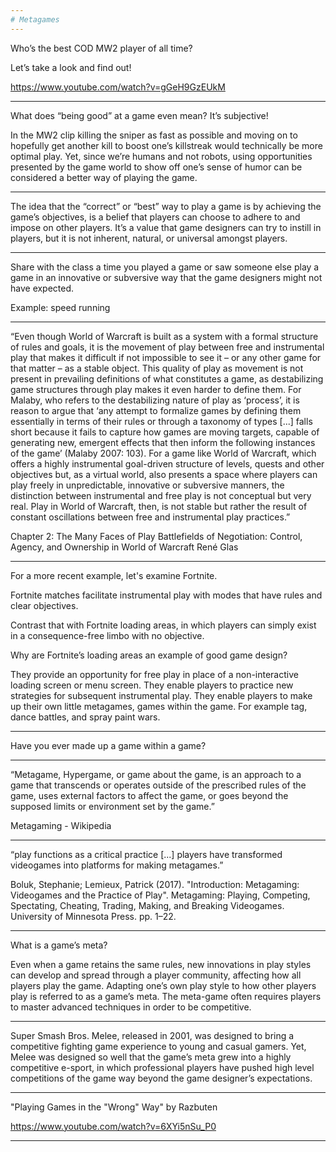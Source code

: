 ```yaml
---
# Metagames
---
```


Who’s the best COD MW2 player of all time?

Let’s take a look and find out!

<https://www.youtube.com/watch?v=gGeH9GzEUkM>

---

What does “being good” at a game even mean? It’s subjective!

In the MW2 clip killing the sniper as fast as possible and moving on to hopefully get another kill to boost one’s killstreak would technically be more optimal play. Yet, since we’re humans and not robots, using opportunities presented by the game world to show off one’s sense of humor can be considered a better way of playing the game.

---

The idea that the “correct” or “best” way to play a game is by achieving the game’s objectives, is a belief that players can choose to adhere to and impose on other players. It’s a value that game designers can try to instill in players, but it is not inherent, natural, or universal amongst players.

---

Share with the class a time you played a game or saw someone else play a game in an innovative or subversive way that the game designers might not have expected.

Example: speed running

---

“Even though World of Warcraft is built as a system with a formal structure of rules and goals, it is the movement of play between free and instrumental play that makes it difficult if not impossible to see it – or any other game for that matter – as a stable object. This quality of play as movement is not present in prevailing definitions of what constitutes a game, as destabilizing game structures through play makes it even harder to define them. For Malaby, who refers to the destabilizing nature of play as ‘process’, it is reason to argue that ‘any attempt to formalize games by defining them essentially in terms of their rules or through a taxonomy of types [...] falls short because it fails to capture how games are moving targets, capable of generating new, emergent effects that then inform the following instances of the game’ (Malaby 2007: 103). For a game like World of Warcraft, which offers a highly instrumental goal-driven structure of levels, quests and other objectives but, as a virtual world, also presents a space where players can play freely in unpredictable, innovative or subversive manners, the distinction between instrumental and free play is not conceptual but very real. Play in World of Warcraft, then, is not stable but rather the result of constant oscillations between free and instrumental play practices.”

Chapter 2: The Many Faces of Play
Battlefields of Negotiation: Control, Agency, and Ownership in World of Warcraft
René Glas

---

For a more recent example, let's examine Fortnite.

Fortnite matches facilitate instrumental play with modes that have rules and clear objectives.

Contrast that with Fortnite loading areas, in which players can simply exist in a consequence-free limbo with no objective.

Why are Fortnite’s loading areas an example of good game design?

They provide an opportunity for free play in place of a non-interactive loading screen or menu screen.
They enable players to practice new strategies for subsequent instrumental play.
They enable players to make up their own little metagames, games within the game. For example tag, dance battles, and spray paint wars.

---

Have you ever made up a game within a game?

---

“Metagame, Hypergame, or game about the game, is an approach to a game that transcends or operates outside of the prescribed rules of the game, uses external factors to affect the game, or goes beyond the supposed limits or environment set by the game.”

Metagaming - Wikipedia

---

“play functions as a critical practice [...] players have transformed videogames into platforms for making metagames.”

Boluk, Stephanie; Lemieux, Patrick (2017). "Introduction: Metagaming: Videogames and the Practice of Play". Metagaming: Playing, Competing, Spectating, Cheating, Trading, Making, and Breaking Videogames. University of Minnesota Press. pp. 1–22.

---

What is a game’s meta?

Even when a game retains the same rules, new innovations in play styles can develop and spread through a player community, affecting how all players play the game. Adapting one’s own play style to how other players play is referred to as a game’s meta. The meta-game often requires players to master advanced techniques in order to be competitive.

---

Super Smash Bros. Melee, released in 2001, was designed to bring a competitive fighting game experience to young and casual gamers. Yet, Melee was designed so well that the game’s meta grew into a highly competitive e-sport, in which professional players have pushed high level competitions of the game way beyond the game designer’s expectations.

---

"Playing Games in the "Wrong" Way" by Razbuten

<https://www.youtube.com/watch?v=6XYi5nSu_P0>

---
